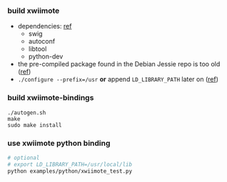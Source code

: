 ### build xwiimote

- dependencies: [ref](https://github.com/dvdhrm/xwiimote-bindings/pull/8)
    - swig
    - autoconf
    - libtool
    - python-dev
- the pre-compiled package found in the Debian Jessie repo is too old ([ref](https://github.com/dvdhrm/xwiimote-bindings/issues/13))
- `./configure --prefix=/usr` **or** append `LD_LIBRARY_PATH` later on ([ref](https://askubuntu.com/questions/633949/failed-to-build-xwiimote-bindings))


### build xwiimote-bindings

```
./autogen.sh
make
sudo make install
```

### use xwiimote python binding

```bash
# optional
# export LD_LIBRARY_PATH=/usr/local/lib
python examples/python/xwiimote_test.py
```
